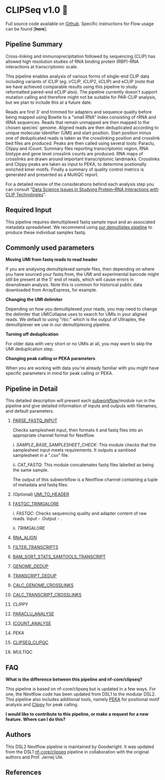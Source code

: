 # CLIPSeq v1.0 📎 

Full source code available on [Github](https://github.com/goodwright/clipseq). Specific instructions for Flow usage can be found [**here**]. 

## Pipeline Summary

Cross-linking and immunoprecipitation followed by sequencing (CLIP) has allowed high resolution studies of RNA binding protein (RBP)-RNA interactions at transcriptomic scale.

This pipeline enables analysis of various forms of single-end CLIP data including variants of iCLIP (eg. irCLIP, iCLIP2, iiCLIP) and eCLIP (note that we have achieved comparable results using this pipeline to study reformatted paired-end eCLIP also). The pipeline currently doesn't support mutation calling and therefore might not be suitable for PAR-CLIP analysis, but we plan to include this at a future date.

Reads are first 3' end trimmed for adapters and sequence quality before being mapped using Bowtie to a "small RNA" index consisting of rRNA and tRNA sequences. Reads that remain unmapped are then mapped to the chosen species' genome. Aligned reads are then deduplicated according to unique molecular identifier (UMI) and start position. Start position minus one of deduplicated reads is taken as the crosslinking position and crosslink bed files are produced. Peaks are then called using several tools: Paraclu, Clippy and iCount. Summary files reporting transcriptomic region, RNA biotype and gene level crosslink counts are produced. RNA maps of crosslinks are drawn around important transcriptomic landmarks. Crosslinks and Clippy peaks are taken as input to PEKA, to determine postionally enriched kmer motifs. Finally a summary of quality control metrics is generated and presented as a MultiQC report.

For a detailed review of the considerations behind each analysis step you can consult "[Data Science Issues in Studying Protein–RNA Interactions with CLIP Technologies](https://www.annualreviews.org/doi/abs/10.1146/annurev-biodatasci-080917-013525)".

## Required Input

This pipeline requires demultiplexed fastq sample input and an associated metadata spreadsheet. We recommend using [our demultiplex pipeline](https://github.com/goodwright/flow-nf/tree/master/subworkflows/goodwright/clip_demultiplex) to produce these individual samples fastq.

## Commonly used parameters

**Moving UMI from fastq reads to read header**

If you are analysing demultiplexed sample files, then depending on where you have sourced your fastq from, the UMI and experimental barcode might still be present at the 5' end of reads, which will cause errors in downstream analysis. Note this is common for historical public data downloaded from ArrayExpress, for example. 

**Changing the UMI delimiter**

Depending on how you demultiplexed your reads, you may need to change the delimiter that UMICollapse uses to search for UMIs in your aligned reads. We default to using "rbc:" which is the output of Ultraplex, the demultiplexer we use in our demultiplexing pipeline.

**Turning off deduplication**

For older data with very short or no UMIs at all, you may want to skip the UMI deduplication step.

**Changing peak calling or PEKA parameters** 

When you are working with data you're already familiar with you might have specific parameters in mind for peak calling or PEKA.  

## Pipeline in Detail

This detailed description will present each <u>subworkflow</u>/*module* run in the pipeline and give detailed information of inputs and outputs with filenames, and default parameters.

1. <u>PARSE_FASTQ_INPUT</u>

   Checks samplesheet input, then formats it and fastq files into an appropriate channel format for Nextflow.

   i. *SAMPLE_BASE_SAMPLESHEET_CHECK*: This module checks that the samplesheet input meets requirements. It outputs a sanitised samplesheet in a ".csv" file.

   ii. *CAT_FASTQ*: This module concatenates fastq files labelled as being the same sample.

   The output of this subworkflow is a Nextflow channel containing a tuple of metadata and fastq files.

2. (Optional) <u>UMI_TO_HEADER</u>

3. <u>FASTQC_TRIMGALORE</u>

   i. *FASTQC*: Checks sequencing quality and adapter content of raw reads. Input - .Output - .

   ii. *TRIMGALORE*

4. <u>RNA_ALIGN</u>
5. <u>FILTER_TRANSCRIPTS</u>
6. <u>BAM_SORT_STATS_SAMTOOLS_TRANSCRIPT</u>
7. <u>GENOME_DEDUP</u>
8. <u>TRANSCRIPT_DEDUP</u>
9. <u>CALC_GENOME_CROSSLINKS</u>
10. <u>CALC_TRANSCRIPT_CROSSLINKS</u>
11. *CLIPPY*
12. <u>PARACLU_ANALYSE</u>
13. <u>ICOUNT_ANALYSE</u>
14. *PEKA*
15. <u>CLIPSEQ_CLIPQC</u>
16. *MULTIQC*



## FAQ

**What is the difference between this pipeline and nf-core/clipseq?**

This pipeline is based on nf-core/clipseq but is updated in a few ways. For one, the Nextflow code has been updated from DSL1 to the modular DSL2. This pipeline also includes additional tools, namely [PEKA](https://github.com/ulelab/peka) for positional motif analysis and [Clippy](https://github.com/ulelab/clippy) for peak calling.

**I would like to contribute to this pipeline, or make a request for a new feature. Where can I do this?**

## Authors

This DSL2 Nextflow pipeline is maintained by Goodwright. It was updated from the DSL1 [nf-core/clipseq](https://nf-co.re/clipseq) pipeline in collaboration with the original authors and Prof. Jernej Ule. 

## References